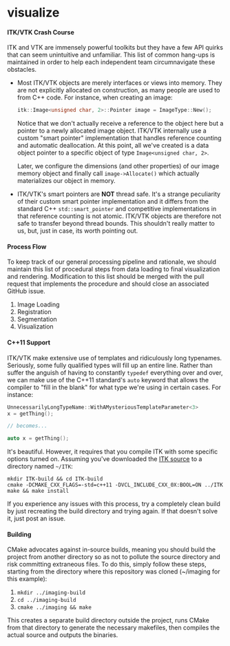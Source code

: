 # visualize


#### ITK/VTK Crash Course

ITK and VTK are immensely powerful toolkits but they have a few API quirks that
can seem unintuitive and unfamiliar. This list of common hang-ups is maintained in 
order to help each independent team circumnavigate these obstacles.

*   Most ITK/VTK objects are merely interfaces or views into memory. They are
    not explicitly allocated on construction, as many people are used to from
    C++ code. For instance, when creating an image:

    ```cpp
    itk::Image<unsigned char, 2>::Pointer image = ImageType::New();
    ```
    Notice that we don't actually receive a reference to the object here but
    a pointer to a newly allocated image object. ITK/VTK internally use
    a custom "smart pointer" implementation that handles reference counting and
    automatic deallocation. At this point, all we've created is a data object
    pointer to a specific object of type `Image<unsigned char, 2>`. 

    Later, we configure the dimensions (and other properties) of our image
    memory object and finally call `image->Allocate()` which actually
    materializes our object in memory.

*   ITK/VTK's smart pointers are __NOT__ thread safe. It's a strange
    peculiarity of their custom smart pointer implementation and it differs
    from the standard C++ `std::smart_pointer` and competitive implementations
    in that reference counting is not atomic. ITK/VTK objects are therefore not
    safe to transfer beyond thread bounds. This shouldn't really matter to us,
    but, just in case, its worth pointing out.


#### Process Flow

To keep track of our general processing pipeline and rationale, we should
maintain this list of procedural steps from data loading to final visualization
and rendering. Modification to this list should be merged with the pull request
that implements the procedure and should close an associated GitHub issue. 

1.  Image Loading
2.  Registration
3.  Segmentation
4.  Visualization

#### C++11 Support

ITK/VTK make extensive use of templates and ridiculously long typenames.
Seriously, some fully qualified types will fill up an entire line. Rather than
suffer the anguish of having to constantly `typedef` everything over and over,
we can make use of the C++11 standard's `auto` keyword that allows the compiler
to "fill in the blank" for what type we're using in certain cases. For
instance:

```cpp
UnnecessarilyLongTypeName::WithAMysteriousTemplateParameter<3>
x = getThing();

// becomes...

auto x = getThing();
```

It's beautiful. However, it requires that you compile ITK with some specific
options turned on. Assuming you've downloaded the [ITK
source](http://www.itk.org/ITK/resources/software.html) to a directory named
`~/ITK`:

```
mkdir ITK-build && cd ITK-build
cmake -DCMAKE_CXX_FLAGS=-std=c++11 -DVCL_INCLUDE_CXX_0X:BOOL=ON ../ITK
make && make install
```

If you experience any issues with this process, try a completely clean build by
just recreating the build directory and trying again. If that doesn't solve it,
just post an issue.

#### Building

CMake advocates against in-source builds, meaning you should build the project
from another directory so as not to pollute the source directory and risk
committing extraneous files. To do this, simply follow these steps, starting
from the directory where this repository was cloned (~/imaging for this
example):

1.  `mkdir ../imaging-build`
2.  `cd ../imaging-build`
3.  `cmake ../imaging && make`

This creates a separate build directory outside the project, runs CMake from
that directory to generate the necessary makefiles, then compiles the actual
source and outputs the binaries.
